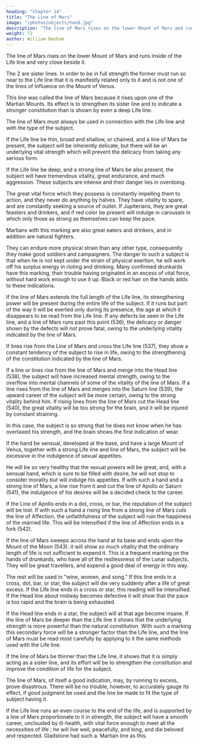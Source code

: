 ```yaml
---
heading: "Chapter 14"
title: "The Line of Mars"
image: "/photos/objects/hand.jpg"
description: "The line of Mars rises on the lower Mount of Mars and runs inside of the Life line and very close beside it"
weight: 72
author: William Benham
---
```




The line of Mars rises on the lower Mount of Mars and runs inside of the Life line and very close beside it.

The 2 are sister lines. In order to be in full strength the former must run so near to the Life line that it is manifestly related only to it and is not one of the lines of Influence on the Mount of Venus.

This line was called the line of Mars because it rises upon one of the Martian Mounts. Its effect is to strengthen its sister line and to indicate a stronger constitution than is shown by even a deep Life line. 

The line of Mars must always be used in connection with the Life line and with the type of the subject. 

If the Life line be thin, broad and shallow, or chained, and a line of Mars be present, the subject will be inherently delicate, but there will be an underlying vital strength which will prevent the delicacy from taking any serious form. 

If the Life line be deep, and a strong line of Mars be also present, the subject will have tremendous vitality, great endurance, and much aggression. These subjects are intense and their danger lies in overdoing. 

The great vital force which they possess is constantly impelling them to action, and they never do anything by halves. They have vitality to spare, and are constantly seeking a source of outlet. If Jupiterians, they are great feasters and drinkers, and if red color be present will indulge in carousals in which only those as strong as themselves can keep the pace. 

Martians with this marking are also great eaters and drinkers, and in addition are natural fighters. 

They can endure more physical strain than any other type, consequently they make good soldiers and campaigners. The danger to such a subject is that when he is not kept under the strain of physical exertion, he will work off his surplus energy in rioting and drinking. Many confirmed drunkards have this marking, their trouble having originated in an excess of vital force, without hard work enough to use it up. Black or red hair on the hands adds to these indications. 

If the line of Mars extends the full length of the Life line, its strengthening power will be present during the entire life of the subject. If it runs but part of the way it will be exerted only during its presence, the age at which it disappears to be read from the Life line. If any defects be seen in the Life line, and a line of Mars runs past this point (536), the delicacy or danger shown by the defects will not prove fatal, owing to the underlying vitality indicated by the line of Mars. 

If lines rise from the Line of Mars and cross the Life line (537), they show a constant tendency of the subject to rise in life, owing to the strengthening of the constitution indicated by the line of Mars. 

If a line or lines rise from the line of Mars and merge into the Head line (538), the subject will have increased mental strength, owing to the overflow into mental channels of some of the vitality of the line of Mars. If a line rises from the line of Mars and merges into the Saturn line (539), the upward career of the subject will be more certain, owing to the strong vitality behind him. If rising lines from the line of Mars cut the Head line (540), the great vitality will be too strong for the brain, and it will be injured by constant straining. 

In this case, the subject is so strong that he does not know when he has overtaxed his strength, and the brain shows the first indication of wear.

If the hand be sensual, developed at the base, and have a large Mount of Venus, together with a strong Life line and line of Mars, the subject will be excessive in the indulgence of sexual appetites.

He will be so very healthy that the sexual powers will be great, and, with a sensual hand, which is sure to be filled with desire, he will not stop to consider morality but will indulge his appetites. If with such a hand and a strong line of Mars, a line rise from it and cut the line of Apollo or Saturn (541), the indulgence of his desires will be a decided check to the career. 

If the Line of Apollo ends in a dot, cross, or bar, the reputation of the subject will be lost. If with such a hand a rising line from a strong line of Mars cuts the line of Affection, the unfaithfulness of the subject will ruin the happiness of the married life. This will be intensified if the line of Affection ends in a fork (542). 

If the line of Mars sweeps across the hand at its base and ends upon the Mount of the Moon (543). it will show so much vitality that the ordinary length of life is not sufficient to expend it. This is a frequent marking on the hands of drunkards, who have all of the restlessness of the Lunar subjects. They will be great travellers, and expend a good deal of energy in this way. 

The rest will be used in "wine, women, and song." If this line ends in a cross, dot, bar, or star, the subject will die very suddenly after a life of great excess. If the Life line ends in a cross or star, this reading will be intensified. If the Head line about midway becomes defective it will show that the pace is too rapid and the brain is being exhausted. 

If the Head line ends in a star, the subject will at that age become insane. If the line of Mars be deeper than the Life line it shows that the underlying strength is more powerful than the natural constitution. With such a marking this secondary force will be a stronger factor than the Life line, and the line of Mars must be read most carefully by applying to it the same methods used with the Life line. 

If the line of Mars be thinner than the Life line, it shows that it is simply acting as a sister line, and its effort will be to strengthen the constitution and improve the condition of life for the subject. 

The line of Mars, of itself a good indication, may, by running to excess, prove disastrous. There will be no trouble, however, to accurately gauge its effect, if good judgment be used and the line be made to fit the type of subject having it. 

If the Life line runs an even course to the end of the life, and is supported by a line of Mars proportionate to it in strength, the subject will have a smooth career, unclouded by ill-health, with vital force enough to meet all the necessities of life ; he will live well, peacefully, and long, and die beloved and respected. Gladstone had such a. Martian line as this. 
